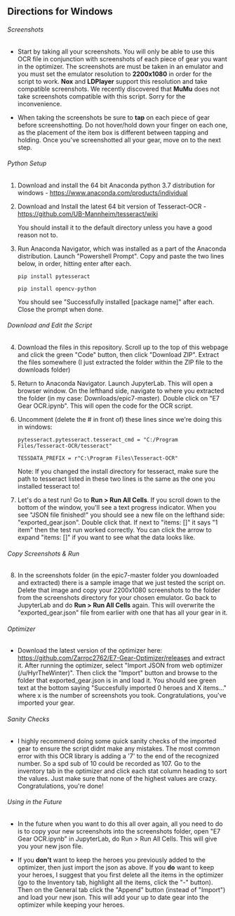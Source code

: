 ## Directions for Windows

###### Screenshots

* Start by taking all your screenshots. You will only be able to use this OCR file in conjunction with screenshots of each piece of gear you want in the optimizer. The screenshots are must be taken in an emulator and you must set the emulator resolution to **2200x1080** in order for the script to work. **Nox** and **LDPlayer** support this resolution and take compatible screenshots. We recently discovered that **MuMu** does not take screenshots compatible with this script. Sorry for the inconvenience.

* When taking the screenshots be sure to **tap** on each piece of gear before screenshotting. Do not hover/hold down your finger on each one, as the placement of the item box is different between tapping and holding. Once you've screenshotted all your gear, move on to the next step.

###### Python Setup

1. Download and install the 64 bit Anaconda python 3.7 distribution for windows - https://www.anaconda.com/products/individual

2. Download and Install the latest 64 bit version of Tesseract-OCR - https://github.com/UB-Mannheim/tesseract/wiki

    You should install it to the default directory unless you have a good reason not to.

3. Run Anaconda Navigator, which was installed as a part of the Anaconda distribution. Launch "Powershell Prompt". Copy and paste the two lines below, in order, hitting enter after each.

    ``pip install pytesseract``

    ``pip install opencv-python``

    You should see "Successfully installed [package name]" after each. Close the prompt when done.

###### Download and Edit the Script

4. Download the files in this repository. Scroll up to the top of this webpage and click the green "Code" button, then click "Download ZIP". Extract the files somewhere (I just extracted the folder within the ZIP file to the downloads folder)

5. Return to Anaconda Navigator. Launch JupyterLab. This will open a browser window. On the lefthand side, navigate to where you extracted the folder (in my case: Downloads/epic7-master). Double click on "E7 Gear OCR.ipynb". This will open the code for the OCR script.

6. Uncomment (delete the # in front of) these lines since we're doing this in windows:

    ``pytesseract.pytesseract.tesseract_cmd = "C:/Program Files/Tesseract-OCR/tesseract"``

    ``TESSDATA_PREFIX = r"C:\Program Files\Tesseract-OCR"``

    Note: If you changed the install directory for tesseract, make sure the path to tesseract listed in these two lines is the same as the one you installed tesseract to!

7. Let's do a test run! Go to **Run > Run All Cells**. If you scroll down to the bottom of the window, you'll see a text progress indicator. When you see "JSON file finished!" you should see a new file on the lefthand side: "exported_gear.json". Double click that. If next to "items: []" it says "1 item" then the test run worked correctly. You can click the arrow to expand "items: []" if you want to see what the data looks like.

###### Copy Screenshots & Run

8. In the screenshots folder (in the epic7-master folder you downloaded and extracted) there is a sample image that we just tested the script on. Delete that image and copy your 2200x1080 screenshots to the folder from the screenshots directory for your chosen emulator. Go back to JupyterLab and do **Run > Run All Cells** again. This will overwrite the "exported_gear.json" file from earlier with one that has all your gear in it.

###### Optimizer

* Download the latest version of the optimizer here: https://github.com/Zarroc2762/E7-Gear-Optimizer/releases and extract it. After running the optimizer, select "Import JSON from web optimizer (/u/HyrTheWinter)". Then click the "Import" button and browse to the folder that exported_gear.json is in and load it. You should see green text at the bottom saying "Succesfully imported 0 heroes and X items..." where x is the number of screenshots you took. Congratulations, you've imported your gear.

###### Sanity Checks

* I highly recommend doing some quick sanity checks of the imported gear to ensure the script didnt make any mistakes. The most common error with this OCR library is adding a '7' to the end of the recognized number. So a spd sub of 10 could be recorded as 107. Go to the inventory tab in the optimizer and click each stat column heading to sort the values. Just make sure that none of the highest values are crazy. Congratulations, you're done!

###### Using in the Future

* In the future when you want to do this all over again, all you need to do is to copy your new screenshots into the screenshots folder, open "E7 Gear OCR.ipynb" in JupyterLab, do Run > Run All Cells. This will give you your new json file.

* If you **don't** want to keep the heroes you previously added to the optimizer, then just import the json as above. If you **do** want to keep your heroes, I suggest that you first delete all the items in the optimizer (go to the Inventory tab, highlight all the items, click the "-" button). Then on the General tab click the "Append" button (instead of "Import") and load your new json. This will add your up to date gear into the optimizer while keeping your heroes.
